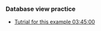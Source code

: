 ### Database view practice
- [Tutrial for this example 03:45:00 ](https://youtu.be/zZ6vybT1HQs?si=iBKDtLdHQ7oyc136)